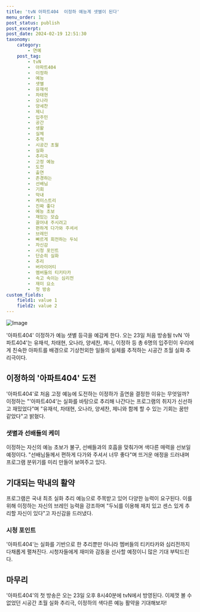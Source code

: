 ```yaml
---
title: 'tvN 아파트404  이정하 예능계 샛별이 된다'
menu_order: 1
post_status: publish
post_excerpt: 
post_date: 2024-02-19 12:51:30
taxonomy:
    category:
        - 연예
    post_tag:
        - tvN
        -  아파트404
        -  이정하
        -  예능
        -  샛별
        -  유재석
        -  차태현
        -  오나라
        -  양세찬
        -  제니
        -  입주민
        -  공간
        -  생활
        -  실체
        -  추적
        -  시공간 초월
        -  실화
        -  추리극
        -  고정 예능
        -  도전
        -  출연
        -  존경하는
        -  선배님
        -  기회
        -  막내
        -  케미스트리
        -  진짜 좋다
        -  예능 초보
        -  재밌는 모습
        -  끌어내 주시려고
        -  편하게 다가와 주셔서
        -  브레인
        -  빠르게 회전하는 두뇌
        -  자신감
        -  시청 포인트
        -  단순히 실화
        -  추리
        -  버라이어티
        -  멤버들의 티키타카
        -  속고 속이는 심리전
        -  재미 요소
        -  첫 방송
custom_fields:
    field1: value 1
    field2: value 2
---
```


![Image](https://ssl.pstatic.net/mimgnews/image/421/2024/02/13/0007347782_001_20240213111111733.jpg?type=w540)

'아파트404' 이정하가 예능 샛별 등극을 예감케 한다. 오는 23일 처음 방송될 tvN '아파트404'는 유재석, 차태현, 오나라, 양세찬, 제니, 이정하 등 총 6명의 입주민이 우리에게 친숙한 아파트를 배경으로 기상천외한 일들의 실체를 추적하는 시공간 초월 실화 추리극이다.
## 이정하의 '아파트404' 도전
'아파트404'로 처음 고정 예능에 도전하는 이정하가 출연을 결정한 이유는 무엇일까? 이정하는 "'아파트404'는 실화를 바탕으로 추리해 나간다는 프로그램의 취지가 신선하고 재밌었다"며 "유재석, 차태현, 오나라, 양세찬, 제니와 함께 할 수 있는 기회는 꿈만 같았다"고 밝혔다.
### 샛별과 선배들의 케미
이정하는 자신의 예능 초보가 불구, 선배들과의 호흡을 맞춰가며 색다른 매력을 선보일 예정이다. "선배님들께서 편하게 다가와 주셔서 너무 좋다"며 뜨거운 애정을 드러내며 프로그램 분위기를 미리 만들어 보여주고 있다.
## 기대되는 막내의 활약
프로그램은 국내 최초 실화 추리 예능으로 주목받고 있어 다양한 능력이 요구된다. 이를 위해 이정하는 자신의 브레인 능력을 강조하며 "두뇌를 이용해 재치 있고 센스 있게 추리할 자신이 있다"고 자신감을 드러냈다.
### 시청 포인트
'아파트404'는 실화를 기반으로 한 추리뿐만 아니라 멤버들의 티키타카와 심리전까지 다채롭게 펼쳐진다. 시청자들에게 재미와 감동을 선사할 예정이니 많은 기대 부탁드린다.
## 마무리
'아파트404'의 첫 방송은 오는 23일 오후 8시40분에 tvN에서 방영된다. 이제껏 볼 수 없었던 시공간 초월 실화 추리극, 이정하의 색다른 예능 활약을 기대해보자!
